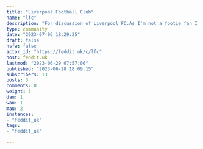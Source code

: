 ```yaml
---
title: "Liverpool Football Club" 
name: "lfc"
description: "For discussion of Liverpool FC.As I'm not a footie fan I'll be looking to hand this over to a red so volunteers welcome.Elsewhere:* [liverpoolfc@lemmy.ml](/c/liverpoolfc@lemmy.ml)* [liverpoolfc@lemmy.world](/c/liverpoolfc@lemmy.world)"
type: community
date: "2023-07-06 18:29:25"
draft: false
nsfw: false
actor_id: "https://feddit.uk/c/lfc"
host: feddit.uk
lastmod: "2023-06-29 07:57:06"
published: "2023-06-28 18:09:15"
subscribers: 13
posts: 3
comments: 0
weight: 3
dau: 1
wau: 1
mau: 2
instances:
- "feddit_uk"
tags: 
- "feddit_uk"

---
```

